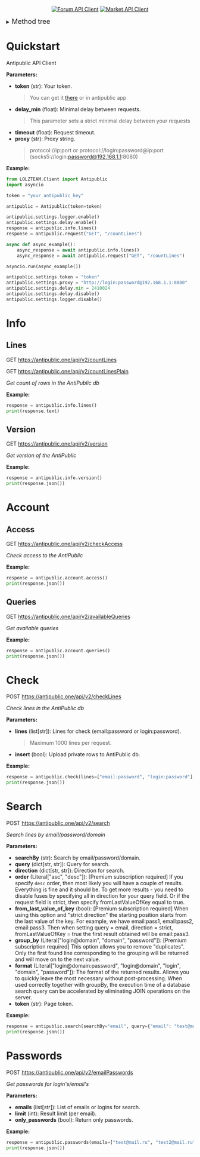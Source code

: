 <div align="center">

[![Forum API Client](https://img.shields.io/badge/Forum_API_Client-2bad72?style=for-the-badge)](https://github.com/AS7RIDENIED/LOLZTEAM/blob/main/Documentation/Forum.md)
[![Market API Client](https://img.shields.io/badge/Market_API_Client-2bad72?style=for-the-badge)](https://github.com/AS7RIDENIED/LOLZTEAM/blob/main/Documentation/Market.md)

</div>

<details>

<summary><font size="4">Method tree</font></summary>

* [Quickstart](#quickstart)
* [Info](#info)
  * [Lines](#lines)
  * [Version](#version)
* [Account](#account)
  * [Access](#access)
  * [Queries](#queries)
* [Check](#check)
* [Search](#search)
* [Passwords](#passwords)


</details>

# Quickstart

Antipublic API Client

**Parameters:**

- **token** (str): Your token.
  > You can get it [there](https://zelenka.guru/account/antipublic) or in antipublic app
- **delay_min** (float): Minimal delay between requests.
  > This parameter sets a strict minimal delay between your requests
- **timeout** (float): Request timeout.
- **proxy** (str): Proxy string.
  > protocol://ip:port or protocol://login:password@ip:port (socks5://login:password@192.168.1.1:8080)

**Example:**

```python
from LOLZTEAM.Client import Antipublic
import asyncio

token = "your_antipublic_key"

antipublic = Antipublic(token=token)

antipublic.settings.logger.enable()                                    # -> Start logging
antipublic.settings.delay.enable()                                     # Enable delay. Idk why you would ever need to enable delay for antipublic, but there it is
response = antipublic.info.lines()                                     # Sync request
response = antipublic.request("GET", "/countLines")                    # Custom sync request

async def async_example():
    async_response = await antipublic.info.lines()                     # Async request
    async_response = await antipublic.request("GET", "/countLines")    # Custom async request

asyncio.run(async_example())

antipublic.settings.token = "token"                                    # Change token
antipublic.settings.proxy = "http://login:password@192.168.1.1:8080"   # Change proxy
antipublic.settings.delay.min = 2410024                                # Change minimal delay
antipublic.settings.delay.disable()                                    # Disable delay
antipublic.settings.logger.disable()                                   # <- Stop logging
```


# Info

## Lines

GET https://antipublic.one/api/v2/countLines

GET https://antipublic.one/api/v2/countLinesPlain

*Get count of rows in the AntiPublic db*

**Example:**

```python
response = antipublic.info.lines()
print(response.text)
```


## Version

GET https://antipublic.one/api/v2/version

*Get version of the AntiPublic*

**Example:**

```python
response = antipublic.info.version()
print(response.json())
```


# Account

## Access

GET https://antipublic.one/api/v2/checkAccess

*Check access to the AntiPublic*

**Example:**

```python
response = antipublic.account.access()
print(response.json())
```


## Queries

GET https://antipublic.one/api/v2/availableQueries

*Get available queries*

**Example:**

```python
response = antipublic.account.queries()
print(response.json())
```


# Check

POST https://antipublic.one/api/v2/checkLines

*Check lines in the AntiPublic db*

**Parameters:**

- **lines** (list[str]): Lines for check (email:password or login:password).
  > Maximum 1000 lines per request.
- **insert** (bool): Upload private rows to AntiPublic db.

**Example:**

```python
response = antipublic.check(lines=["email:password", "login:password"], insert=True)
print(response.json())
```


# Search

POST https://antipublic.one/api/v2/search

*Search lines by email/password/domain*

**Parameters:**

- **searchBy** (str): Search by email/password/domain.
- **query** (dict[str, str]): Query for search.
- **direction** (dict[str, str]): Direction for search.
- **order** (Literal["asc", "desc"]): [Premium subscription required] If you specify `desc` order, then most likely you will have a couple of results. Everything is fine and it should be. To get more results - you need to disable fuses by specifying all in direction for your query field. Or if the request field is strict, then specify fromLastValueOfKey equal to true.
- **from_last_value_of_key** (bool): [Premium subscription required] When using this option and "strict direction" the starting position starts from the last value of the key. For example, we have email:pass1, email:pass2, email:pass3. Then when setting query = email, direction = strict, fromLastValueOfKey = true the first result obtained will be email:pass3.
- **group_by** (Literal["login@domain", "domain", "password"]): [Premium subscription required] This option allows you to remove "duplicates". Only the first found line corresponding to the grouping will be returned and will move on to the next value.
- **format** (Literal["login@domain:password", "login@domain", "login", "domain", "password"]): The format of the returned results. Allows you to quickly leave the most necessary without post-processing. When used correctly together with groupBy, the execution time of a database search query can be accelerated by eliminating JOIN operations on the server.
- **token** (str): Page token.

**Example:**

```python
response = antipublic.search(searchBy="email", query={"email": "test@mail.ru"}, direction={"email": "start"})
print(response.json())
```


# Passwords

POST https://antipublic.one/api/v2/emailPasswords

*Get passwords for login's/email's*

**Parameters:**

- **emails** (list[str]): List of emails or logins for search.
- **limit** (int): Result limit (per email).
- **only_passwords** (bool): Return only passwords.

**Example:**

```python
response = antipublic.passwords(emails=["test@mail.ru", "test2@mail.ru"], limit=1)
print(response.json())
```


